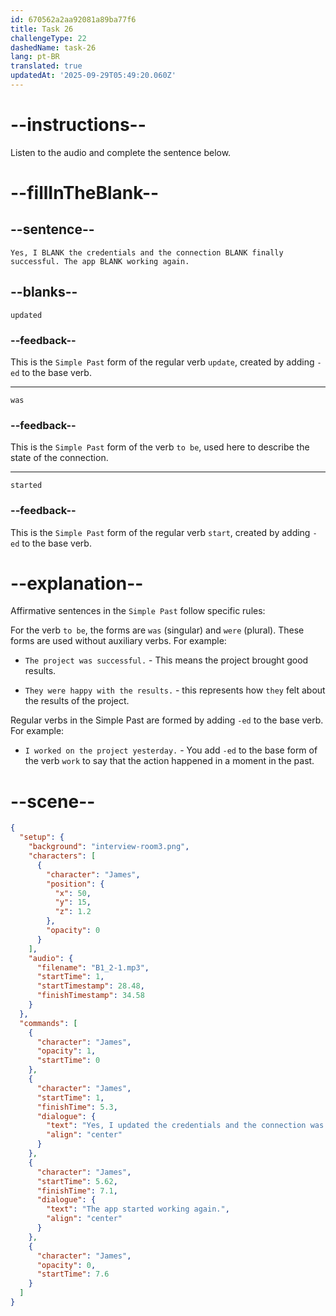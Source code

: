 ```yaml
---
id: 670562a2aa92081a89ba77f6
title: Task 26
challengeType: 22
dashedName: task-26
lang: pt-BR
translated: true
updatedAt: '2025-09-29T05:49:20.060Z'
---
```


<!-- (Audio) James: Yes, I updated the credentials and the connection was finally successful. The app started working again. -->

# --instructions--

Listen to the audio and complete the sentence below.

# --fillInTheBlank--

## --sentence--

`Yes, I BLANK the credentials and the connection BLANK finally successful. The app BLANK working again.`

## --blanks--

`updated`

### --feedback--

This is the `Simple Past` form of the regular verb `update`, created by adding `-ed` to the base verb.

---

`was`

### --feedback--

This is the `Simple Past` form of the verb `to be`, used here to describe the state of the connection.

---

`started`

### --feedback--

This is the `Simple Past` form of the regular verb `start`, created by adding `-ed` to the base verb.

# --explanation--

Affirmative sentences in the `Simple Past` follow specific rules:  

For the verb `to be`, the forms are `was` (singular) and `were` (plural). These forms are used without auxiliary verbs. For example: 

- `The project was successful.` - This means the project brought good results. 

- `They were happy with the results.` - this represents how `they` felt about the results of the project. 

Regular verbs in the Simple Past are formed by adding `-ed` to the base verb. For example: 

- `I worked on the project yesterday.` - You add `-ed` to the base form of the verb `work` to say that the action happened in a moment in the past.

# --scene--

```json
{
  "setup": {
    "background": "interview-room3.png",
    "characters": [
      {
        "character": "James",
        "position": {
          "x": 50,
          "y": 15,
          "z": 1.2
        },
        "opacity": 0
      }
    ],
    "audio": {
      "filename": "B1_2-1.mp3",
      "startTime": 1,
      "startTimestamp": 28.48,
      "finishTimestamp": 34.58
    }
  },
  "commands": [
    {
      "character": "James",
      "opacity": 1,
      "startTime": 0
    },
    {
      "character": "James",
      "startTime": 1,
      "finishTime": 5.3,
      "dialogue": {
        "text": "Yes, I updated the credentials and the connection was finally successful.",
        "align": "center"
      }
    },
    {
      "character": "James",
      "startTime": 5.62,
      "finishTime": 7.1,
      "dialogue": {
        "text": "The app started working again.",
        "align": "center"
      }
    },
    {
      "character": "James",
      "opacity": 0,
      "startTime": 7.6
    }
  ]
}
```
